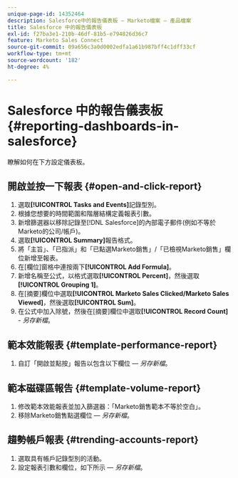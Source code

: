 ```yaml
---
unique-page-id: 14352464
description: Salesforce中的報告儀表板 — Marketo檔案 — 產品檔案
title: Salesforce 中的報告儀表板
exl-id: f27ba3e1-210b-46df-81b5-e794826d36c7
feature: Marketo Sales Connect
source-git-commit: 09a656c3a0d0002edfa1a61b987bff4c1dff33cf
workflow-type: tm+mt
source-wordcount: '182'
ht-degree: 4%

---
```


# Salesforce 中的報告儀表板 {#reporting-dashboards-in-salesforce}

瞭解如何在下方設定儀表板。

## 開啟並按一下報表 {#open-and-click-report}

1. 選取&#x200B;**[!UICONTROL Tasks and Events]**&#x200B;記錄型別。
1. 根據您想要的時間範圍和階層結構定義報表引數。
1. 新增篩選器以移除記錄至[!DNL Salesforce]的內部電子郵件(例如不等於Marketo的公司/帳戶)。
1. 選取&#x200B;**[!UICONTROL Summary]**&#x200B;報告格式。
1. 將「主旨」、「已指派」和「已點選Marketo銷售」/「已檢視Marketo銷售」欄位新增至報表。
1. 在[欄位]窗格中連按兩下&#x200B;**[!UICONTROL Add Formula]**。
1. 新增名稱至公式，以格式選取&#x200B;**[!UICONTROL Percent]**，然後選取&#x200B;**[!UICONTROL Grouping 1]**。
1. 在[摘要]欄位中選取&#x200B;**[!UICONTROL Marketo Sales Clicked/Marketo Sales Viewed]**，然後選取&#x200B;**[!UICONTROL Sum]**。
1. 在公式中加入除號，然後在[摘要]欄位中選取&#x200B;**[!UICONTROL Record Count]** - _另存新檔_。

## 範本效能報表 {#template-performance-report}

1. 自訂「開啟並點按」報告以包含以下欄位 — _另存新檔_。

## 範本磁碟區報告 {#template-volume-report}

1. 修改範本效能報表並加入篩選器：「Marketo銷售範本不等於空白」。
1. 移除Marketo銷售點選欄位 — _另存新檔_。

## 趨勢帳戶報表 {#trending-accounts-report}

1. 選取具有帳戶記錄型別的活動。
1. 設定報表引數和欄位，如下所示 — _另存新檔_。
